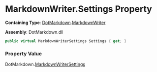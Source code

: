 # MarkdownWriter\.Settings Property

**Containing Type**: [DotMarkdown](../../README.md)\.[MarkdownWriter](../README.md)

**Assembly**: DotMarkdown\.dll

```csharp
public virtual MarkdownWriterSettings Settings { get; }
```

### Property Value

DotMarkdown\.[MarkdownWriterSettings](../../MarkdownWriterSettings/README.md)

